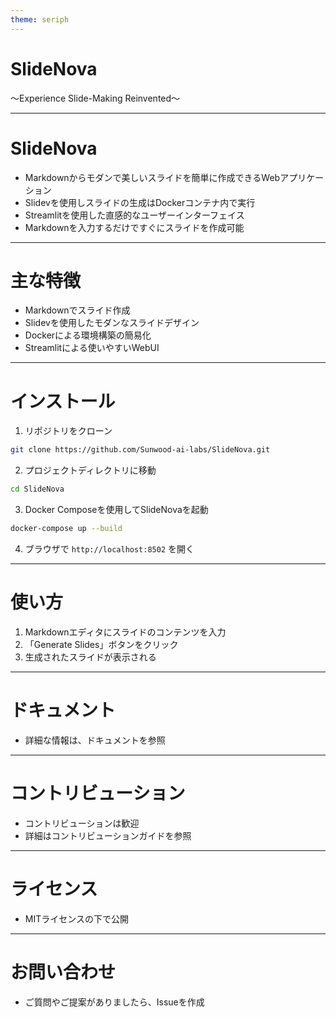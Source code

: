 ```yaml
---
theme: seriph
---
```


# SlideNova

～Experience Slide-Making Reinvented～

---

# SlideNova

- Markdownからモダンで美しいスライドを簡単に作成できるWebアプリケーション
- Slidevを使用しスライドの生成はDockerコンテナ内で実行
- Streamlitを使用した直感的なユーザーインターフェイス
- Markdownを入力するだけですぐにスライドを作成可能

---

# 主な特徴

- Markdownでスライド作成
- Slidevを使用したモダンなスライドデザイン
- Dockerによる環境構築の簡易化
- Streamlitによる使いやすいWebUI

---

# インストール

1. リポジトリをクローン

```bash
git clone https://github.com/Sunwood-ai-labs/SlideNova.git
```

2. プロジェクトディレクトリに移動

```bash
cd SlideNova
```

3. Docker Composeを使用してSlideNovaを起動

```bash
docker-compose up --build
```

4. ブラウザで `http://localhost:8502` を開く

---

# 使い方

1. Markdownエディタにスライドのコンテンツを入力
2. 「Generate Slides」ボタンをクリック
3. 生成されたスライドが表示される

---

# ドキュメント

- 詳細な情報は、ドキュメントを参照

---

# コントリビューション

- コントリビューションは歓迎
- 詳細はコントリビューションガイドを参照

---

# ライセンス

- MITライセンスの下で公開

---

# お問い合わせ

- ご質問やご提案がありましたら、Issueを作成
